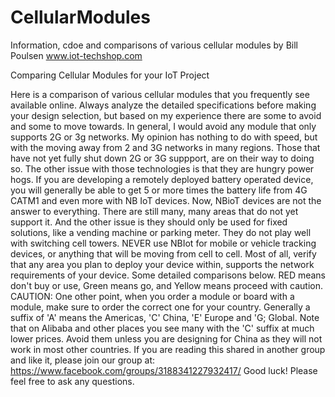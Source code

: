# CellularModules
Information, cdoe and comparisons of various cellular modules
by Bill Poulsen
www.iot-techshop.com

Comparing Cellular Modules for your IoT Project

Here is a comparison of various cellular modules that you frequently see available online. Always analyze the detailed specifications before making your design selection, but based on my experience there are some to avoid and some to move towards.
In general, I would avoid any module that only supports 2G or 3g networks. My opinion has nothing to do with speed, but with the moving away from 2 and 3G networks in many regions. Those that have not yet fully shut down 2G or 3G suppport, are on their way to doing so.
The other issue with those technologies is that they are hungry power hogs. If you are developing a remotely deployed battery operated device, you will generally be able to get 5 or more times the battery life from 4G CATM1 and even more with NB IoT devices.
Now, NBioT devices are not the answer to everything. There are still many, many areas that do not yet support it. And the other issue is they should only be used for fixed solutions, like a vending machine or parking meter. They do not play well with switching cell towers. NEVER use NBIot for mobile or vehicle tracking devices, or anything that will be moving from cell to cell.
Most of all, verify that any area you plan to deploy your device within, supports the network requirements of your device.
Some detailed comparisons below. RED means don't buy or use, Green means go, and Yellow means proceed with caution.
CAUTION: One other point, when you order a module or board with a module, make sure to order the correct one for your country. Generally a suffix of 'A' means the Americas, 'C' China, 'E' Europe and 'G; Global. Note that on Alibaba and other places you see many with the 'C' suffix at much lower prices. Avoid them unless you are designing for China as they will not work in most other countries.
If you are reading this shared in another group and like it, please join our group at: https://www.facebook.com/groups/3188341227932417/
Good luck! Please feel free to ask any questions.
